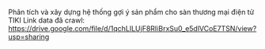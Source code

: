 Phân tích và xây dựng hệ thống gợi ý sản phẩm cho sàn thương mại điện tử TIKI
Link data đã crawl: https://drive.google.com/file/d/1qchLILUjF8RIiBrxSu0_e5dlVCoE7TSN/view?usp=sharing 
